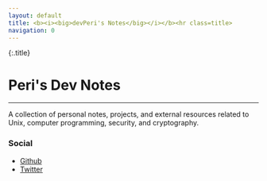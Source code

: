 ```yaml
---
layout: default
title: <b><i><big>devPeri's Notes</big></i></b><hr class=title>
navigation: 0
---
```


{:.title}
# Peri's Dev Notes
---

A collection of personal notes, projects, and external resources related to Unix, computer programming, security, and cryptography.

### Social
- [Github](https://www.github.com/devPeri)
- [Twitter](https://www.twitter.com/p3r1)
